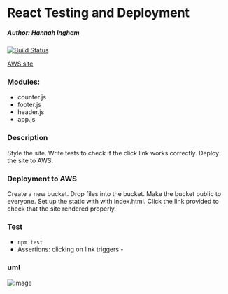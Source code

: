 
# React Testing and Deployment

##### Author: Hannah Ingham

[![Build Status](https://www.travis-ci.com/hingham/react-testing.svg?branch=master)](https://www.travis-ci.com/hingham/react-testing)

[AWS site](http://hi-react-testing.s3-website-us-west-2.amazonaws.com/)

### Modules:
* counter.js
* footer.js
* header.js
* app.js

### Description
Style the site. Write tests to check if the click link works correctly. Deploy the site to AWS.


### Deployment to AWS
Create a new bucket. Drop files into the bucket. Make the bucket public to everyone. Set up the static with with index.html. Click the link provided to check that the site rendered properly. 



### Test
* `npm test`
* Assertions: clicking on link triggers - 

### uml
![image](./IMG-3667.JPG)

